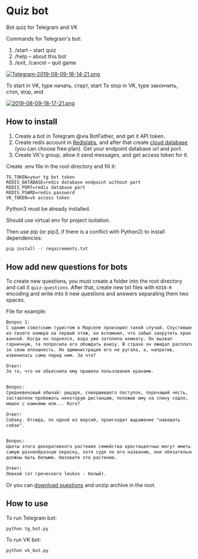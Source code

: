 # Quiz bot

Bot quiz for Telegram and VK

Commands for Telegram's bot:

1. /start – start quiz
2. /help – about this bot
3. /exit, /cancel – quit game

[![Telegram-2019-08-09-18-14-21.png](https://i.postimg.cc/VNSPRw9w/Telegram-2019-08-09-18-14-21.png)](https://postimg.cc/TyXsdZHN)

To start in VK, type начать, старт, start
To stop in VK, type закончить, стоп, stop, end

[![2019-08-09-18-17-21.png](https://i.postimg.cc/Xv9Q3D4F/2019-08-09-18-17-21.png)](https://postimg.cc/Y4q1zR4q)

## How to install

1. Create a bot in Telegram @via BotFather, and get it API token.
2. Create redis account in [Redislabs](https://redislabs.com/), and after that create [cloud database](https://docs.redislabs.com/latest/rc/quick-setup-redis-cloud/) (you can choose free plan).
Get your endpoint database url and port.
3. Create VK's group, allow it send messages, and get access token for it.

Create .env file in the root directory and fill it:

```.env
TG_TOKEN=your tg bot token
REDIS_DATABASE=redis database endpoint without port
REDIS_PORT=redis database port
REDIS_PSWRD=redis password
VK_TOKEN=vk access token
```

Python3 must be already installed.

Should use virtual env for project isolation.

Then use pip (or pip3, if there is a conflict with Python2) to install dependencies:

```bash
pip install -r requirements.txt
```

## How add new questions for bots

To create new questions, you must create a folder into the root directory and call it `quiz-questions`. After that, create new txt files with `KOI8-R` encoding and write into it new questions and answers separating them two spaces.

File for example:

```txt
Вопрос 1:
С одним советским туристом в Марселе произошел такой случай. Спустившись
из своего номера на первый этаж, он вспомнил, что забыл закрутить кран в
ванной. Когда он поднялся, вода уже затопила комнату. Он вызвал
горничную, та попросила его обождать внизу. В страхе он ожидал расплаты
за свою оплошность. Но администрация его не ругала, а, напротив,
извинилась сама перед ним. За что?

Ответ:
За то, что не объяснила ему правила пользования кранами.


Вопрос:
Средневековый обычай: рыцаря, совершившего поступок, порочащий честь,
заставляли пробежать некоторую дистанцию, положив ему на спину седло,
мешок с камнями или... Кого?

Ответ:
Собаку. Отсюда, по одной из версий, происходит выражение "навешать
собак".


Вопрос:
Цветы этого декоративного растения семейства крестоцветных могут иметь
самую разнообразную окраску, хотя судя по его названию, они обязательно
должны быть белыми. Назовите это растение.

Ответ:
Левкой (от греческого leukos - белый).
```

Or you can [download questions](http://dvmn.org/media/modules_dist/quiz-questions.zip) and unzip archive in the root.

## How to use

To run Telegram bot:

```bash
python tg_bot.py
```

To run VK bot:

```bash
python vk_bot.py
```
